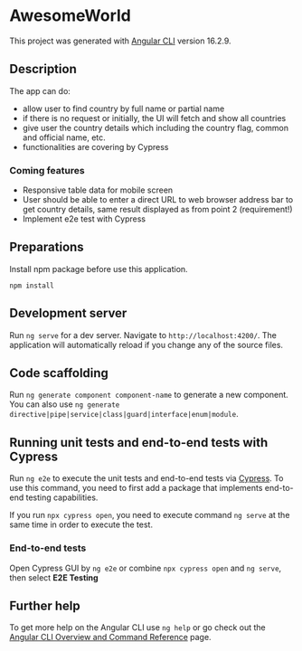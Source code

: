 # AwesomeWorld

This project was generated with [Angular CLI](https://github.com/angular/angular-cli) version 16.2.9.

## Description

The app can do:

- allow user to find country by full name or partial name 
- if there is no request or initially, the UI will fetch and show all countries
- give user the country details which including the country flag, common and official name, etc. 
- functionalities are covering by Cypress 

### Coming features
- Responsive table data for mobile screen
- User should be able to enter a direct URL to web browser address bar to get country details, same result displayed as from point 2 (requirement!)
- Implement e2e test with Cypress 

## Preparations

Install npm package before use this application.

`npm install`

## Development server

Run `ng serve` for a dev server. Navigate to `http://localhost:4200/`. The application will automatically reload if you change any of the source files.

## Code scaffolding

Run `ng generate component component-name` to generate a new component. You can also use `ng generate directive|pipe|service|class|guard|interface|enum|module`.

## Running unit tests and end-to-end tests with Cypress

Run `ng e2e` to execute the unit tests and end-to-end tests via [Cypress](https://www.cypress.io/). To use this command, you need to first add a package that implements end-to-end testing capabilities.

If you run `npx cypress open`, you need to execute command `ng serve` at the same time in order to execute the test.

### End-to-end tests

Open Cypress GUI by `ng e2e` or combine `npx cypress open` and `ng serve`, then select **E2E Testing**

## Further help

To get more help on the Angular CLI use `ng help` or go check out the [Angular CLI Overview and Command Reference](https://angular.io/cli) page.
